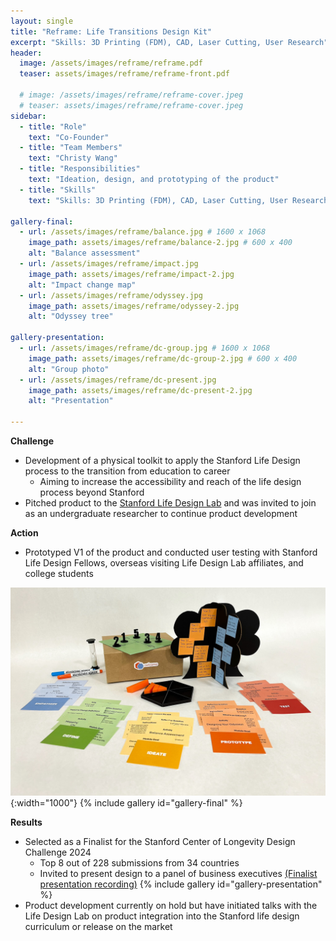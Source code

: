 ```yaml
---
layout: single
title: "Reframe: Life Transitions Design Kit"
excerpt: "Skills: 3D Printing (FDM), CAD, Laser Cutting, User Research"
header:
  image: /assets/images/reframe/reframe.pdf
  teaser: assets/images/reframe/reframe-front.pdf

  # image: /assets/images/reframe/reframe-cover.jpeg
  # teaser: assets/images/reframe/reframe-cover.jpeg
sidebar:
  - title: "Role"
    text: "Co-Founder"
  - title: "Team Members"
    text: "Christy Wang"
  - title: "Responsibilities"
    text: "Ideation, design, and prototyping of the product"
  - title: "Skills"
    text: "Skills: 3D Printing (FDM), CAD, Laser Cutting, User Research"

gallery-final:
  - url: /assets/images/reframe/balance.jpg # 1600 x 1068
    image_path: assets/images/reframe/balance-2.jpg # 600 x 400
    alt: "Balance assessment"
  - url: /assets/images/reframe/impact.jpg
    image_path: assets/images/reframe/impact-2.jpg
    alt: "Impact change map"
  - url: /assets/images/reframe/odyssey.jpg
    image_path: assets/images/reframe/odyssey-2.jpg
    alt: "Odyssey tree"

gallery-presentation:
  - url: /assets/images/reframe/dc-group.jpg # 1600 x 1068
    image_path: assets/images/reframe/dc-group-2.jpg # 600 x 400
    alt: "Group photo"
  - url: /assets/images/reframe/dc-present.jpg
    image_path: assets/images/reframe/dc-present-2.jpg
    alt: "Presentation"

---
```

**Challenge**
* Development of a physical toolkit to apply the Stanford Life Design process to the transition from education to career
  * Aiming to increase the accessibility and reach of the life design process beyond Stanford
* Pitched product to the [Stanford Life Design Lab](http://lifedesignlab.stanford.edu) and was invited to join as an undergraduate researcher to continue product development 

**Action**
* Prototyped V1 of the product and conducted user testing with Stanford Life Design Fellows, overseas visiting Life Design Lab affiliates, and college students

![Prototype](/assets/images/reframe/reframe-cover.jpeg){:width="1000"}
{% include gallery id="gallery-final" %}

**Results**
* Selected as a Finalist for the Stanford Center of Longevity Design Challenge 2024
  * Top 8 out of 228 submissions from 34 countries
  * Invited to present design to a panel of business executives [(Finalist presentation recording)](https://vimeo.com/935740110)
{% include gallery id="gallery-presentation" %}
* Product development currently on hold but have initiated talks with the Life Design Lab on product integration into the Stanford life design curriculum or release on the market

<!-- https://longevity.stanford.edu/design-challenge/stanford-center-on-longevity-design-challenge-finals-2024/ -->
